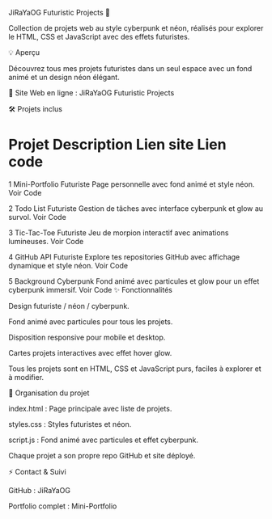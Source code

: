 JiRaYaOG Futuristic Projects 🚀

Collection de projets web au style cyberpunk et néon, réalisés pour explorer le HTML, CSS et JavaScript avec des effets futuristes.

💡 Aperçu

Découvrez tous mes projets futuristes dans un seul espace avec un fond animé et un design néon élégant.

🔗 Site Web en ligne : JiRaYaOG Futuristic Projects

🛠️ Projets inclus
#	Projet	Description	Lien site	Lien code
1	Mini-Portfolio Futuriste	Page personnelle avec fond animé et style néon.	Voir
	Code

2	Todo List Futuriste	Gestion de tâches avec interface cyberpunk et glow au survol.	Voir
	Code

3	Tic-Tac-Toe Futuriste	Jeu de morpion interactif avec animations lumineuses.	Voir
	Code

4	GitHub API Futuriste	Explore tes repositories GitHub avec affichage dynamique et style néon.	Voir
	Code

5	Background Cyberpunk	Fond animé avec particules et glow pour un effet cyberpunk immersif.	Voir
	Code
✨ Fonctionnalités

Design futuriste / néon / cyberpunk.

Fond animé avec particules pour tous les projets.

Disposition responsive pour mobile et desktop.

Cartes projets interactives avec effet hover glow.

Tous les projets sont en HTML, CSS et JavaScript purs, faciles à explorer et à modifier.

📂 Organisation du projet

index.html : Page principale avec liste de projets.

styles.css : Styles futuristes et néon.

script.js : Fond animé avec particules et effet cyberpunk.

Chaque projet a son propre repo GitHub et site déployé.

⚡ Contact & Suivi

GitHub : JiRaYaOG

Portfolio complet : Mini-Portfolio
